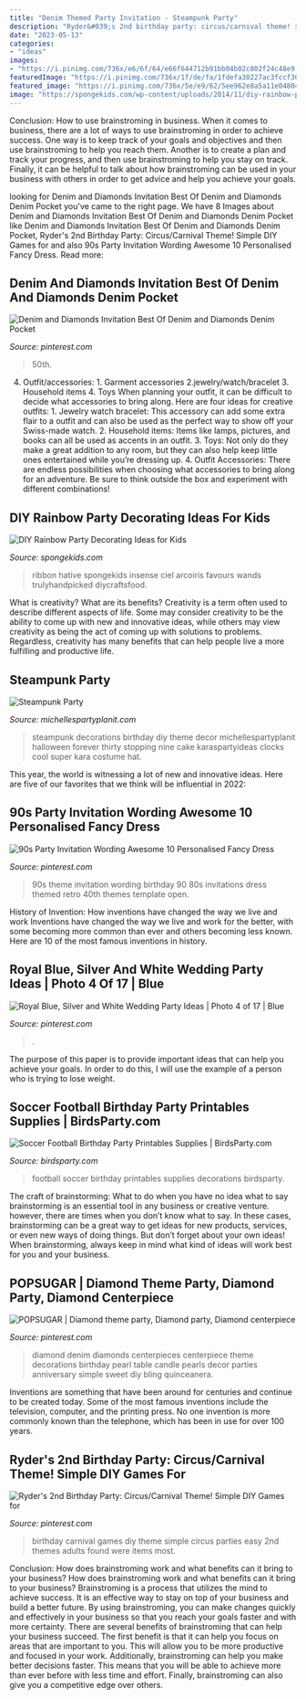 ```yaml
---
title: "Denim Themed Party Invitation - Steampunk Party"
description: "Ryder&#039;s 2nd birthday party: circus/carnival theme! simple diy games for"
date: "2023-05-13"
categories:
- "ideas"
images:
- "https://i.pinimg.com/736x/e6/6f/64/e66f644712b91bb04b02c802f24c48e9.jpg"
featuredImage: "https://i.pinimg.com/736x/1f/de/fa/1fdefa30227ac3fccf30593b42b77ae2.jpg"
featured_image: "https://i.pinimg.com/736x/5e/e9/62/5ee962e8a5a11e048043c1246a4a3d6d--nd-birthday-party-themes-birthday-parties.jpg"
image: "https://spongekids.com/wp-content/uploads/2014/11/diy-rainbow-party-decorating-ideas/4-candy-decoration.jpg"
---
```



Conclusion: How to use brainstroming in business.
When it comes to business, there are a lot of ways to use brainstroming in order to achieve success. One way is to keep track of your goals and objectives and then use brainstroming to help you reach them. Another is to create a plan and track your progress, and then use brainstroming to help you stay on track. Finally, it can be helpful to talk about how brainstroming can be used in your business with others in order to get advice and help you achieve your goals.

	

		
looking for Denim and Diamonds Invitation Best Of Denim and Diamonds Denim Pocket you've came to the right page. We have 8 Images about Denim and Diamonds Invitation Best Of Denim and Diamonds Denim Pocket like Denim and Diamonds Invitation Best Of Denim and Diamonds Denim Pocket, Ryder&#039;s 2nd Birthday Party: Circus/Carnival Theme! Simple DIY Games for and also 90s Party Invitation Wording Awesome 10 Personalised Fancy Dress. Read more:
		
    
## Denim And Diamonds Invitation Best Of Denim And Diamonds Denim Pocket

<img loading=lazy src="https://i.pinimg.com/736x/1f/de/fa/1fdefa30227ac3fccf30593b42b77ae2.jpg" onerror="this.onerror=null;this.src='https://tse1.mm.bing.net/th?id=OIP.XJXgA9PjkNgYIH-PMuKEzAHaEj&amp;pid=15.1';" alt="Denim and Diamonds Invitation Best Of Denim and Diamonds Denim Pocket">

_Source: pinterest.com_

>50th. 

	

4. Outfit/accessories: 1. Garment accessories 2.jewelry/watch/bracelet 3. Household items 4. Toys
When planning your outfit, it can be difficult to decide what accessories to bring along. Here are four ideas for creative outfits: 1. Jewelry watch bracelet: This accessory can add some extra flair to a outfit and can also be used as the perfect way to show off your Swiss-made watch. 2. Household items: Items like lamps, pictures, and books can all be used as accents in an outfit. 3. Toys: Not only do they make a great addition to any room, but they can also help keep little ones entertained while you’re dressing up. 4. Outfit Accessories: There are endless possibilities when choosing what accessories to bring along for an adventure. Be sure to think outside the box and experiment with different combinations!

    
## DIY Rainbow Party Decorating Ideas For Kids

<img loading=lazy src="https://spongekids.com/wp-content/uploads/2014/11/diy-rainbow-party-decorating-ideas/4-candy-decoration.jpg" onerror="this.onerror=null;this.src='https://tse4.mm.bing.net/th?id=OIP.GfTxgQhCKywEmuWykiSTCAHaLG&amp;pid=15.1';" alt="DIY Rainbow Party Decorating Ideas for Kids">

_Source: spongekids.com_

>ribbon hative spongekids insense ciel arcoiris favours wands trulyhandpicked diycraftsfood. 

	

What is creativity? What are its benefits?
Creativity is a term often used to describe different aspects of life. Some may consider creativity to be the ability to come up with new and innovative ideas, while others may view creativity as being the act of coming up with solutions to problems. Regardless, creativity has many benefits that can help people live a more fulfilling and productive life.

    
## Steampunk Party

<img loading=lazy src="https://i2.wp.com/michellespartyplanit.com/wp-content/uploads/2014/09/IMG_2064mls.jpg" onerror="this.onerror=null;this.src='https://tse1.mm.bing.net/th?id=OIP.YjR8vCBMmWpkpQm9NZqEeQHaLH&amp;pid=15.1';" alt="Steampunk Party">

_Source: michellespartyplanit.com_

>steampunk decorations birthday diy theme decor michellespartyplanit halloween forever thirty stopping nine cake karaspartyideas clocks cool super kara costume hat. 

	

This year, the world is witnessing a lot of new and innovative ideas. Here are five of our favorites that we think will be influential in 2022: 

    
## 90s Party Invitation Wording Awesome 10 Personalised Fancy Dress

<img loading=lazy src="https://i.pinimg.com/736x/8b/70/a2/8b70a2ae4bfaf99236007fb0bed55cb8.jpg" onerror="this.onerror=null;this.src='https://tse1.mm.bing.net/th?id=OIP.biZYvaRhf9XEVbDsHhWu0gHaKi&amp;pid=15.1';" alt="90s Party Invitation Wording Awesome 10 Personalised Fancy Dress">

_Source: pinterest.com_

>90s theme invitation wording birthday 90 80s invitations dress themed retro 40th themes template open. 

	

History of Invention: How inventions have changed the way we live and work
Inventions have changed the way we live and work for the better, with some becoming more common than ever and others becoming less known. Here are 10 of the most famous inventions in history.

    
## Royal Blue, Silver And White Wedding Party Ideas | Photo 4 Of 17 | Blue

<img loading=lazy src="https://i.pinimg.com/736x/e6/6f/64/e66f644712b91bb04b02c802f24c48e9.jpg" onerror="this.onerror=null;this.src='https://tse4.mm.bing.net/th?id=OIP.3GFrUYEuo9r8tePs-xJKJQHaJ3&amp;pid=15.1';" alt="Royal Blue, Silver and White Wedding Party Ideas | Photo 4 of 17 | Blue">

_Source: pinterest.com_

>. 

	

The purpose of this paper is to provide important ideas that can help you achieve your goals. In order to do this, I will use the example of a person who is trying to lose weight.

    
## Soccer Football Birthday Party Printables Supplies | BirdsParty.com

<img loading=lazy src="https://cdn.shopify.com/s/files/1/1644/7575/products/shop-soccer-supplies-football-party-printables6_1024x1024.jpg?v=1481203872" onerror="this.onerror=null;this.src='https://tse2.mm.bing.net/th?id=OIP.4RfZvrQ7u-RbOsVxQG0kNgHaKM&amp;pid=15.1';" alt="Soccer Football Birthday Party Printables Supplies | BirdsParty.com">

_Source: birdsparty.com_

>football soccer birthday printables supplies decorations birdsparty. 

	

The craft of brainstorming: What to do when you have no idea what to say
brainstorming is an essential tool in any business or creative venture. however, there are times when you don’t know what to say. In these cases, brainstorming can be a great way to get ideas for new products, services, or even new ways of doing things. But don’t forget about your own ideas! When brainstorming, always keep in mind what kind of ideas will work best for you and your business.

    
## POPSUGAR | Diamond Theme Party, Diamond Party, Diamond Centerpiece

<img loading=lazy src="https://i.pinimg.com/736x/06/b8/ca/06b8ca665b262b4dc4e21760cc3ddb9d--diamond-decorations-diamond-centerpieces.jpg" onerror="this.onerror=null;this.src='https://tse3.mm.bing.net/th?id=OIP.XU4jlDZUblfMfE6aCRFmOAHaK8&amp;pid=15.1';" alt="POPSUGAR | Diamond theme party, Diamond party, Diamond centerpiece">

_Source: pinterest.com_

>diamond denim diamonds centerpieces centerpiece theme decorations birthday pearl table candle pearls decor parties anniversary simple sweet diy bling quinceanera. 

	

Inventions are something that have been around for centuries and continue to be created today. Some of the most famous inventions include the television, computer, and the printing press. No one invention is more commonly known than the telephone, which has been in use for over 100 years.

    
## Ryder&#039;s 2nd Birthday Party: Circus/Carnival Theme! Simple DIY Games For

<img loading=lazy src="https://i.pinimg.com/736x/5e/e9/62/5ee962e8a5a11e048043c1246a4a3d6d--nd-birthday-party-themes-birthday-parties.jpg" onerror="this.onerror=null;this.src='https://tse1.mm.bing.net/th?id=OIP.mzENypY5RntjTPksrx3RiQHaL2&amp;pid=15.1';" alt="Ryder&#039;s 2nd Birthday Party: Circus/Carnival Theme! Simple DIY Games for">

_Source: pinterest.com_

>birthday carnival games diy theme simple circus parties easy 2nd themes adults found were items most. 

	

Conclusion: How does brainstroming work and what benefits can it bring to your business?
How does brainstroming work and what benefits can it bring to your business? Brainstroming is a process that utilizes the mind to achieve success. It is an effective way to stay on top of your business and build a better future. By using brainstroming, you can make changes quickly and effectively in your business so that you reach your goals faster and with more certainty. There are several benefits of brainstroming that can help your business succeed. The first benefit is that it can help you focus on areas that are important to you. This will allow you to be more productive and focused in your work. Additionally, brainstroming can help you make better decisions faster. This means that you will be able to achieve more than ever before with less time and effort. Finally, brainstroming can also give you a competitive edge over others.

